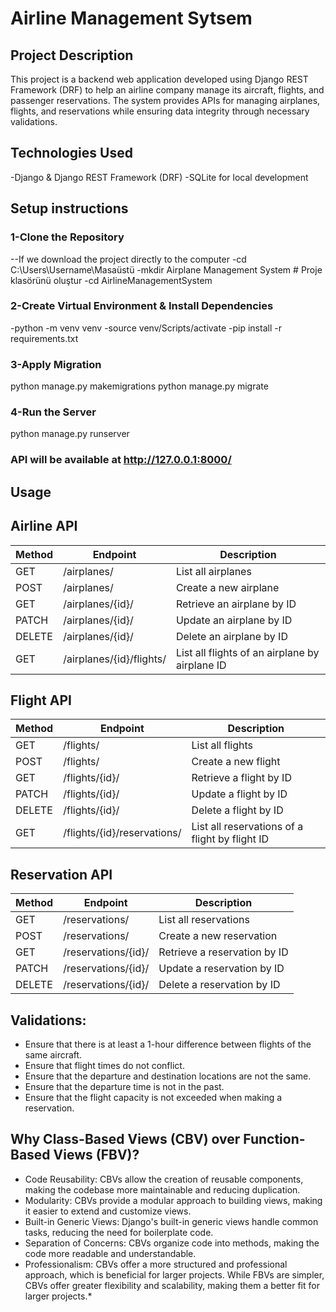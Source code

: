 # Airline Management Sytsem

## Project Description
This project is a backend web application developed using Django REST Framework (DRF) to help an airline company manage its aircraft, flights, and passenger reservations. The system provides APIs for managing airplanes, flights, and reservations while ensuring data integrity through necessary validations.

## Technologies Used
-Django & Django REST Framework (DRF)
-SQLite for local development

## Setup instructions
### 1-Clone the Repository

--If we download the project directly to the computer
-cd C:\Users\Username\Masaüstü
-mkdir Airplane Management System  # Proje klasörünü oluştur
-cd AirlineManagementSystem 

### 2-Create Virtual Environment & Install Dependencies
-python -m venv venv
-source venv/Scripts/activate 
-pip install -r requirements.txt

### 3-Apply Migration 
python manage.py makemigrations
python manage.py migrate      

### 4-Run the Server
python manage.py runserver    

### API will be available at http://127.0.0.1:8000/

## Usage

## Airline API

| Method | Endpoint                    | Description                                   |
|--------|-----------------------------|-----------------------------------------------|
| GET    | /airplanes/                 | List all airplanes                            |
| POST   | /airplanes/                 | Create a new airplane                         |
| GET    | /airplanes/{id}/            | Retrieve an airplane by ID                    |
| PATCH  | /airplanes/{id}/            | Update an airplane by ID                      |
| DELETE | /airplanes/{id}/            | Delete an airplane by ID                      |
| GET    | /airplanes/{id}/flights/    | List all flights of an airplane by airplane ID|

## Flight API

| Method | Endpoint                    | Description                                      |
|--------|-----------------------------|--------------------------------------------------|
| GET    | /flights/                   | List all flights                                 |
| POST   | /flights/                   | Create a new flight                              |
| GET    | /flights/{id}/              | Retrieve a flight by ID                          |
| PATCH  | /flights/{id}/              | Update a flight by ID                            |
| DELETE | /flights/{id}/              | Delete a flight by ID                            |
| GET    | /flights/{id}/reservations/ | List all reservations of a flight by flight ID   |

## Reservation API

| Method | Endpoint                   | Description                              |
|--------|----------------------------|------------------------------------------|
| GET    | /reservations/              | List all reservations                   |
| POST   | /reservations/              | Create a new reservation                |
| GET    | /reservations/{id}/         | Retrieve a reservation by ID            |
| PATCH  | /reservations/{id}/         | Update a reservation by ID              |
| DELETE | /reservations/{id}/         | Delete a reservation by ID              |

## Validations:

* Ensure that there is at least a 1-hour difference between flights of the same aircraft.
* Ensure that flight times do not conflict.
* Ensure that the departure and destination locations are not the same.
* Ensure that the departure time is not in the past.
* Ensure that the flight capacity is not exceeded when making a reservation.


## Why Class-Based Views (CBV) over Function-Based Views (FBV)?

* Code Reusability: CBVs allow the creation of reusable components, making the codebase more maintainable and reducing duplication.
* Modularity: CBVs provide a modular approach to building views, making it easier to extend and customize views.
* Built-in Generic Views: Django's built-in generic views handle common tasks, reducing the need for boilerplate code.
* Separation of Concerns: CBVs organize code into methods, making the code more readable and understandable.
* Professionalism: CBVs offer a more structured and professional approach, which is beneficial for larger projects.
While FBVs are simpler, CBVs offer greater flexibility and scalability, making them a better fit for larger projects.* 
